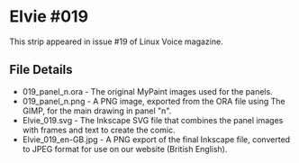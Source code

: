 Elvie #019
==========
This strip appeared in issue #19 of Linux Voice magazine.


File Details
------------
* 019_panel_n.ora             - The original MyPaint images used for the panels.
* 019_panel_n.png             - A PNG image, exported from the ORA file using The GIMP, for the main drawing in panel "n".
* Elvie_019.svg               - The Inkscape SVG file that combines the panel images with frames and text to create the comic.
* Elvie_019_en-GB.jpg         - A PNG export of the final Inkscape file, converted to JPEG format for use on our website (British English).

